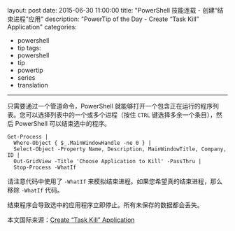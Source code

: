 layout: post
date: 2015-06-30 11:00:00
title: "PowerShell 技能连载 - 创建“结束进程”应用"
description: "PowerTip of the Day - Create “Task Kill” Application"
categories:
- powershell
- tip
tags:
- powershell
- tip
- powertip
- series
- translation
---
只需要通过一个管道命令，PowerShell 就能够打开一个包含正在运行的程序列表。您可以选择列表中的一个或多个进程（按住 `CTRL` 键选择多余一个条目），然后 PowerShell 可以结束选中的程序。

    Get-Process |
      Where-Object { $_.MainWindowHandle -ne 0 } |
      Select-Object -Property Name, Description, MainWindowTitle, Company, ID |
      Out-GridView -Title 'Choose Application to Kill' -PassThru |
      Stop-Process -WhatIf

请注意代码中使用了 `-WhatIf` 来模拟结束进程。如果您希望真的结束进程，那么移除 `-WhatIf` 代码。

结束程序会导致选中的应用程序立即停止。所有未保存的数据都会丢失。

<!--more-->
本文国际来源：[Create “Task Kill” Application](http://community.idera.com/powershell/powertips/b/tips/posts/create-task-kill-application)
